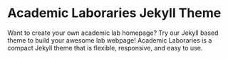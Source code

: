 # Academic Laboraries Jekyll Theme

Want to create your own academic lab homepage? Try our Jekyll based theme to build your awesome lab webpage! Academic Laboraries is a compact Jekyll theme that is flexible, responsive, and easy to use.
